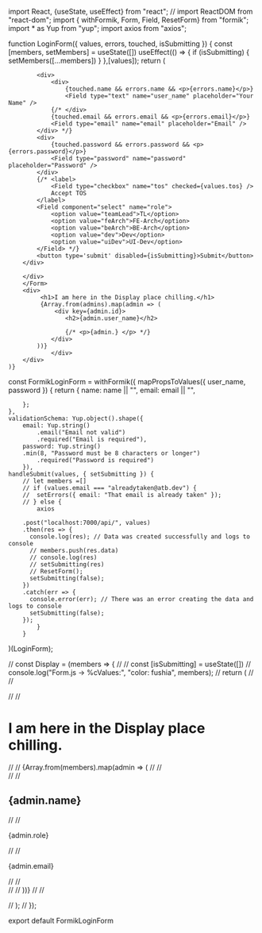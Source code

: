 import React, {useState, useEffect} from "react";
// import ReactDOM from "react-dom";
import { withFormik, Form, Field, ResetForm} from "formik";
import * as Yup from "yup";
import axios from "axios";


function LoginForm({ values, errors, touched, isSubmitting }) {
	const [members, setMembers] = useState([])
	useEffect(() => {
		if (isSubmitting) {
			setMembers([...members])
	}
		},[values]);
    return (
		<div>
        <Form>
			
			<div>
				<div>
					{touched.name && errors.name && <p>{errors.name}</p>}
					<Field type="text" name="user_name" placeholder="Your Name" />
				{/* </div>
				{touched.email && errors.email && <p>{errors.email}</p>}
				<Field type="email" name="email" placeholder="Email" />
			</div> */}
			<div>
				{touched.password && errors.password && <p>{errors.password}</p>}
				<Field type="password" name="password" placeholder="Password" />
			</div>
			{/* <label>
				<Field type="checkbox" name="tos" checked={values.tos} />
				Accept TOS
			</label>
			<Field component="select" name="role">
				<option value="teamLead">TL</option>
				<option value="feArch">FE-Arch</option>
				<option value="beArch">BE-Arch</option>
				<option value="dev">Dev</option>
				<option value="uiDev">UI-Dev</option>
			</Field> */}
			<button type='submit' disabled={isSubmitting}>Submit</button>
		</div>
	
		</div>
		</Form>
		<div>		
             <h1>I am here in the Display place chilling.</h1>
		 	 {Array.from(admins).map(admin => (
                 <div key={admin.id}>
		 			<h2>{admin.user_name}</h2>
		 			
		 			{/* <p>{admin.} </p> */}
				</div>
			))}
				</div>
		</div>
	)}

const FormikLoginForm = withFormik({
	mapPropsToValues({ user_name, password }) {
		return {
			name: name || "",
			email: email || "",
			
		
		};
	},
	validationSchema: Yup.object().shape({
        email: Yup.string()
			.email("Email not valid")
			.required("Email is required"),
		password: Yup.string()
        .min(8, "Password must be 8 characters or longer")
			.required("Password is required")
        }),
	handleSubmit(values, { setSubmitting }) {
		// let members =[]
		// if (values.email === "alreadytaken@atb.dev") {
		// 	setErrors({ email: "That email is already taken" });
		// } else {
			axios

        .post("localhost:7000/api/", values)
        .then(res => {
          console.log(res); // Data was created successfully and logs to console
          // members.push(res.data)
          // console.log(res)
          // setSubmitting(res)
          // ResetForm();
          setSubmitting(false);
        })
        .catch(err => {
          console.error(err); // There was an error creating the data and logs to console
          setSubmitting(false);
        });
            }
        }
)(LoginForm);

// const Display = (members => {
// 	// const [isSubmitting] = useState([])
//     console.log("Form.js -> %cValues:", "color: fushia", members);
//     return ( 
//         // <div>
//         //     <h1>I am here in the Display place chilling.</h1>
// 		// 	 {Array.from(members).map(admin => (
//         //         <div key={admin.id}>
// 		// 			<h2>{admin.name}</h2>
// 		// 			<p>{admin.role} </p>
// 		// 			<p>{admin.email} </p>
// 		// 		</div>
// 		// 	))}
// 		// </div>
        
// 	);
// });


export default FormikLoginForm
    

